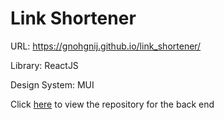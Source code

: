 # Link Shortener

URL: https://gnohgnij.github.io/link_shortener/

Library: ReactJS

Design System: MUI

Click [here](https://github.com/gnohgnij/link_shortener_back_end) to view the repository for the back end
